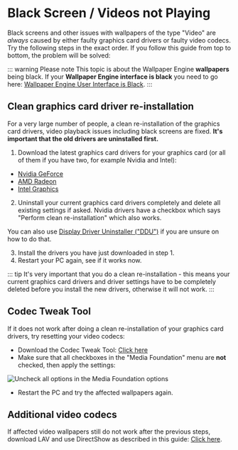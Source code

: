 # Black Screen / Videos not Playing

Black screens and other issues with wallpapers of the type "Video" are *always* caused by either faulty graphics card drivers or faulty video codecs. Try the following steps in the exact order. If you follow this guide from top to bottom, the problem will be solved:

::: warning Please note This topic is about the Wallpaper Engine **wallpapers** being black. If your **Wallpaper Engine interface is black** you need to go here: [Wallpaper Engine User Interface is Black](/interface/broken.html#wallpaper-engine-interface-is-black). :::

## Clean graphics card driver re-installation

For a very large number of people, a clean re-installation of the graphics card drivers, video playback issues including black screens are fixed. **It's important that the old drivers are uninstalled first.**

1. Download the latest graphics card drivers for your graphics card (or all of them if you have two, for example Nvidia and Intel):

* [Nvidia GeForce](https://www.nvidia.com/Download/index.aspx)
* [AMD Radeon](https://www.amd.com/support)
* [Intel Graphics](https://downloadcenter.intel.com/product/80939/Graphics-Drivers)

2. Uninstall your current graphics card drivers completely and delete all existing settings if asked. Nvidia drivers have a checkbox which says "Perform clean re-installation" which also works.

You can also use [Display Driver Uninstaller ("DDU")](https://www.guru3d.com/files-details/display-driver-uninstaller-download.html) if you are unsure on how to do that.

3. Install the drivers you have just downloaded in step 1.
4. Restart your PC again, see if it works now.

::: tip It's very important that you do a clean re-installation - this means your current graphics card drivers and driver settings have to be completely deleted before you install the new drivers, otherwise it will not work. :::

## Codec Tweak Tool

If it does not work after doing a clean re-installation of your graphics card drivers, try resetting your video codecs:

* Download the Codec Tweak Tool: [Click here](https://www.codecguide.com/download_other.htm)
* Make sure that all checkboxes in the "Media Foundation" menu are **not** checked, then apply the settings:

![Uncheck all options in the Media Foundation options](./codectweak.gif)

* Restart the PC and try the affected wallpapers again.

## Additional video codecs

If affected video wallpapers still do not work after the previous steps, download LAV and use DirectShow as described in this guide: [Click here](/videos/lav.html).